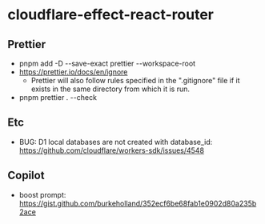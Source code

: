 # cloudflare-effect-react-router

## Prettier

- pnpm add -D --save-exact prettier --workspace-root
- https://prettier.io/docs/en/ignore
  - Prettier will also follow rules specified in the ".gitignore" file if it exists in the same directory from which it is run.
- pnpm prettier . --check

## Etc

- BUG: D1 local databases are not created with database_id: https://github.com/cloudflare/workers-sdk/issues/4548

## Copilot

- boost prompt: https://gist.github.com/burkeholland/352ecf6be68fab1e0902d80a235b2ace
